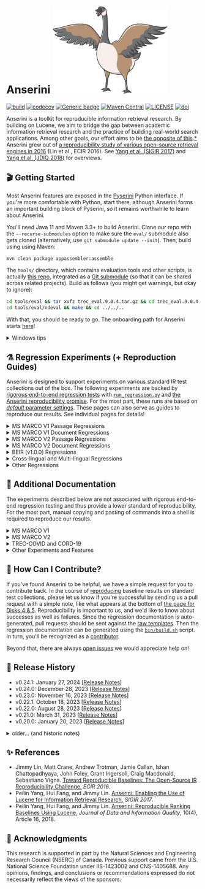 Anserini <img src="docs/anserini-logo.png" width="300" />
========
[![build](https://github.com/castorini/anserini/actions/workflows/maven.yml/badge.svg)](https://github.com/castorini/anserini/actions)
[![codecov](https://codecov.io/gh/castorini/anserini/branch/master/graph/badge.svg)](https://codecov.io/gh/castorini/anserini)
[![Generic badge](https://img.shields.io/badge/Lucene-v9.9.1-brightgreen.svg)](https://archive.apache.org/dist/lucene/java/9.9.1/)
[![Maven Central](https://img.shields.io/maven-central/v/io.anserini/anserini?color=brightgreen)](https://central.sonatype.com/namespace/io.anserini)
[![LICENSE](https://img.shields.io/badge/license-Apache-blue.svg?style=flat)](https://www.apache.org/licenses/LICENSE-2.0)
[![doi](http://img.shields.io/badge/doi-10.1145%2F3239571-blue.svg?style=flat)](https://doi.org/10.1145/3239571)

Anserini is a toolkit for reproducible information retrieval research.
By building on Lucene, we aim to bridge the gap between academic information retrieval research and the practice of building real-world search applications.
Among other goals, our effort aims to be [the opposite of this](http://phdcomics.com/comics/archive.php?comicid=1689).[*](docs/reproducibility.md)
Anserini grew out of [a reproducibility study of various open-source retrieval engines in 2016](https://link.springer.com/chapter/10.1007/978-3-319-30671-1_30) (Lin et al., ECIR 2016). 
See [Yang et al. (SIGIR 2017)](https://dl.acm.org/doi/10.1145/3077136.3080721) and [Yang et al. (JDIQ 2018)](https://dl.acm.org/doi/10.1145/3239571) for overviews.

## 🎬 Getting Started

Most Anserini features are exposed in the [Pyserini](http://pyserini.io/) Python interface.
If you're more comfortable with Python, start there, although Anserini forms an important building block of Pyserini, so it remains worthwhile to learn about Anserini.

<!--
If you're looking for basic indexing and search capabilities, you might want to start there.
A low-effort way to try out Anserini is to look at our [online notebooks](https://github.com/castorini/anserini-notebooks), which will allow you to get started with just a few clicks.
-->

You'll need Java 11 and Maven 3.3+ to build Anserini.
Clone our repo with the `--recurse-submodules` option to make sure the `eval/` submodule also gets cloned (alternatively, use `git submodule update --init`).
Then, build using using Maven:

```
mvn clean package appassembler:assemble
```

The `tools/` directory, which contains evaluation tools and other scripts, is actually [this repo](https://github.com/castorini/anserini-tools), integrated as a [Git submodule](https://git-scm.com/book/en/v2/Git-Tools-Submodules) (so that it can be shared across related projects).
Build as follows (you might get warnings, but okay to ignore):

```bash
cd tools/eval && tar xvfz trec_eval.9.0.4.tar.gz && cd trec_eval.9.0.4 && make && cd ../../..
cd tools/eval/ndeval && make && cd ../../..
```

With that, you should be ready to go.
The onboarding path for Anserini starts [here](docs/start-here.md)!

<details>
<summary>Windows tips</summary>

If you are using Windows, please use WSL2 to build Anserini. 
Please refer to the [WSL2 Installation](https://learn.microsoft.com/en-us/windows/wsl/install) document to install WSL2 if you haven't already.

Note that on Windows without WSL2, tests may fail due to encoding issues, see [#1466](https://github.com/castorini/anserini/issues/1466).
A simple workaround is to skip tests by adding `-Dmaven.test.skip=true` to the above `mvn` command.
See [#1121](https://github.com/castorini/pyserini/discussions/1121) for additional discussions on debugging Windows build errors.

</details>

## ⚗️ Regression Experiments (+ Reproduction Guides)

Anserini is designed to support experiments on various standard IR test collections out of the box.
The following experiments are backed by [rigorous end-to-end regression tests](docs/regressions.md) with [`run_regression.py`](src/main/python/run_regression.py) and [the Anserini reproducibility promise](docs/regressions.md).
For the most part, these runs are based on [_default_ parameter settings](src/main/java/io/anserini/search/SearchCollection.java).
These pages can also serve as guides to reproduce our results.
See individual pages for details!

<details>
<summary>MS MARCO V1 Passage Regressions</summary>

### MS MARCO V1 Passage Regressions

|                                            |                                         dev                                          |                                       DL19                                        |                                       DL20                                        |
|--------------------------------------------|:------------------------------------------------------------------------------------:|:---------------------------------------------------------------------------------:|:---------------------------------------------------------------------------------:|
| **Unsupervised Sparse**                    |                                                                                      |                                                                                   |                                                                                   |
| BoW baselines                              |                 [+](docs/regressions/regressions-msmarco-passage.md)                 |                 [+](docs/regressions/regressions-dl19-passage.md)                 |                 [+](docs/regressions/regressions-dl20-passage.md)                 |
| Quantized BM25                             |             [✓](docs/regressions/regressions-msmarco-passage-bm25-b8.md)             |             [✓](docs/regressions/regressions-dl19-passage-bm25-b8.md)             |             [✓](docs/regressions/regressions-dl20-passage-bm25-b8.md)             |
| WP baselines                               |               [+](docs/regressions/regressions-msmarco-passage-wp.md)                |               [+](docs/regressions/regressions-dl19-passage-wp.md)                |               [+](docs/regressions/regressions-dl20-passage-wp.md)                |
| Huggingface WP baselines                   |             [+](docs/regressions/regressions-msmarco-passage-hgf-wp.md)              |             [+](docs/regressions/regressions-dl19-passage-hgf-wp.md)              |             [+](docs/regressions/regressions-dl20-passage-hgf-wp.md)              |
| doc2query                                  |            [+](docs/regressions/regressions-msmarco-passage-doc2query.md)            |                                                                                   |                                                                                   |
| doc2query-T5                               |          [+](docs/regressions/regressions-msmarco-passage-docTTTTTquery.md)          |          [+](docs/regressions/regressions-dl19-passage-docTTTTTquery.md)          |          [+](docs/regressions/regressions-dl20-passage-docTTTTTquery.md)          |
| **Learned Sparse (uniCOIL family)**        |                                                                                      |                                                                                   |                                                                                   |
| uniCOIL noexp                              |          [✓](docs/regressions/regressions-msmarco-passage-unicoil-noexp.md)          |          [✓](docs/regressions/regressions-dl19-passage-unicoil-noexp.md)          |          [✓](docs/regressions/regressions-dl20-passage-unicoil-noexp.md)          |
| uniCOIL with doc2query-T5                  |             [✓](docs/regressions/regressions-msmarco-passage-unicoil.md)             |             [✓](docs/regressions/regressions-dl19-passage-unicoil.md)             |             [✓](docs/regressions/regressions-dl20-passage-unicoil.md)             |
| uniCOIL with TILDE                         |     [✓](docs/regressions/regressions-msmarco-passage-unicoil-tilde-expansion.md)     |                                                                                   |                                                                                   |
| **Learned Sparse (other)**                 |                                                                                      |                                                                                   |                                                                                   |
| DeepImpact                                 |           [✓](docs/regressions/regressions-msmarco-passage-deepimpact.md)            |                                                                                   |                                                                                   |
| SPLADEv2                                   |       [✓](docs/regressions/regressions-msmarco-passage-distill-splade-max.md)        |                                                                                   |                                                                                   |
| SPLADE++ CoCondenser-EnsembleDistil        |          [✓](docs/regressions/regressions-msmarco-passage-splade-pp-ed.md)           |          [✓](docs/regressions/regressions-dl19-passage-splade-pp-ed.md)           |          [✓](docs/regressions/regressions-dl20-passage-splade-pp-ed.md)           |
| SPLADE++ CoCondenser-EnsembleDistil (ONNX) |        [✓](docs/regressions/regressions-msmarco-passage-splade-pp-ed-onnx.md)        |        [✓](docs/regressions/regressions-dl19-passage-splade-pp-ed-onnx.md)        |        [✓](docs/regressions/regressions-dl20-passage-splade-pp-ed-onnx.md)        |
| SPLADE++ CoCondenser-SelfDistil            |          [✓](docs/regressions/regressions-msmarco-passage-splade-pp-sd.md)           |          [✓](docs/regressions/regressions-dl19-passage-splade-pp-sd.md)           |          [✓](docs/regressions/regressions-dl20-passage-splade-pp-sd.md)           |
| SPLADE++ CoCondenser-SelfDistil (ONNX)     |        [✓](docs/regressions/regressions-msmarco-passage-splade-pp-sd-onnx.md)        |        [✓](docs/regressions/regressions-dl19-passage-splade-pp-sd-onnx.md)        |        [✓](docs/regressions/regressions-dl20-passage-splade-pp-sd-onnx.md)        |
| **Learned Dense** (HNSW)                   |                                                                                      |                                                                                   |                                                                                   |
| cosDPR-distil w/ HNSW fp32                 |       [✓](docs/regressions/regressions-msmarco-passage-cos-dpr-distil-hnsw.md)       |       [✓](docs/regressions/regressions-dl19-passage-cos-dpr-distil-hnsw.md)       |       [✓](docs/regressions/regressions-dl20-passage-cos-dpr-distil-hnsw.md)       |
| cosDPR-distil w/ HSNW fp32 (ONNX)          |    [✓](docs/regressions/regressions-msmarco-passage-cos-dpr-distil-hnsw-onnx.md)     |    [✓](docs/regressions/regressions-dl19-passage-cos-dpr-distil-hnsw-onnx.md)     |    [✓](docs/regressions/regressions-dl20-passage-cos-dpr-distil-hnsw-onnx.md)     |
| cosDPR-distil w/ HNSW int8                 |    [✓](docs/regressions/regressions-msmarco-passage-cos-dpr-distil-hnsw-int8.md)     |    [✓](docs/regressions/regressions-dl19-passage-cos-dpr-distil-hnsw-int8.md)     |    [✓](docs/regressions/regressions-dl20-passage-cos-dpr-distil-hnsw-int8.md)     |
| cosDPR-distil w/ HSNW int8 (ONNX)          |  [✓](docs/regressions/regressions-msmarco-passage-cos-dpr-distil-hnsw-int8-onnx.md)  |  [✓](docs/regressions/regressions-dl19-passage-cos-dpr-distil-hnsw-int8-onnx.md)  |  [✓](docs/regressions/regressions-dl20-passage-cos-dpr-distil-hnsw-int8-onnx.md)  |
| BGE-base-en-v1.5 w/ HNSW fp32              |      [✓](docs/regressions/regressions-msmarco-passage-bge-base-en-v1.5-hnsw.md)      |      [✓](docs/regressions/regressions-dl19-passage-bge-base-en-v1.5-hnsw.md)      |      [✓](docs/regressions/regressions-dl20-passage-bge-base-en-v1.5-hnsw.md)      |
| BGE-base-en-v1.5 w/ HNSW fp32 (ONNX)       |   [✓](docs/regressions/regressions-msmarco-passage-bge-base-en-v1.5-hnsw-onnx.md)    |   [✓](docs/regressions/regressions-dl19-passage-bge-base-en-v1.5-hnsw-onnx.md)    |   [✓](docs/regressions/regressions-dl20-passage-bge-base-en-v1.5-hnsw-onnx.md)    |
| BGE-base-en-v1.5 w/ HNSW int8              |   [✓](docs/regressions/regressions-msmarco-passage-bge-base-en-v1.5-hnsw-int8.md)    |   [✓](docs/regressions/regressions-dl19-passage-bge-base-en-v1.5-hnsw-int8.md)    |   [✓](docs/regressions/regressions-dl20-passage-bge-base-en-v1.5-hnsw-int8.md)    |
| BGE-base-en-v1.5 w/ HNSW int8 (ONNX)       | [✓](docs/regressions/regressions-msmarco-passage-bge-base-en-v1.5-hnsw-int8-onnx.md) | [✓](docs/regressions/regressions-dl19-passage-bge-base-en-v1.5-hnsw-int8-onnx.md) | [✓](docs/regressions/regressions-dl20-passage-bge-base-en-v1.5-hnsw-int8-onnx.md) |
| OpenAI Ada2 w/ HNSW fp32                   |           [✓](docs/regressions/regressions-msmarco-passage-openai-ada2.md)           |           [✓](docs/regressions/regressions-dl19-passage-openai-ada2.md)           |           [✓](docs/regressions/regressions-dl20-passage-openai-ada2.md)           |
| OpenAI Ada2 w/ HNSW int8                   |        [✓](docs/regressions/regressions-msmarco-passage-openai-ada2-int8.md)         |        [✓](docs/regressions/regressions-dl19-passage-openai-ada2-int8.md)         |        [✓](docs/regressions/regressions-dl20-passage-openai-ada2-int8.md)         |
| **Learned Dense** (Inverted; experimental) |                                                                                      |                                                                                   |                                                                                   |
| cosDPR-distil w/ "fake words"              |        [✓](docs/regressions/regressions-msmarco-passage-cos-dpr-distil-fw.md)        |        [✓](docs/regressions/regressions-dl19-passage-cos-dpr-distil-fw.md)        |        [✓](docs/regressions/regressions-dl20-passage-cos-dpr-distil-fw.md)        |
| cosDPR-distil w/ "LexLSH"                  |      [✓](docs/regressions/regressions-msmarco-passage-cos-dpr-distil-lexlsh.md)      |      [✓](docs/regressions/regressions-dl19-passage-cos-dpr-distil-lexlsh.md)      |      [✓](docs/regressions/regressions-dl20-passage-cos-dpr-distil-lexlsh.md)      |

### Available Corpora for Download

| Corpora                                                                                                                                   |   Size | Checksum                           |
|:------------------------------------------------------------------------------------------------------------------------------------------|-------:|:-----------------------------------|
| [Quantized BM25](https://rgw.cs.uwaterloo.ca/JIMMYLIN-bucket0/data/msmarco-passage-bm25-b8.tar)                                           | 1.2 GB | `0a623e2c97ac6b7e814bf1323a97b435` |
| [uniCOIL (noexp)](https://rgw.cs.uwaterloo.ca/JIMMYLIN-bucket0/data/msmarco-passage-unicoil-noexp.tar)                                    | 2.7 GB | `f17ddd8c7c00ff121c3c3b147d2e17d8` |
| [uniCOIL (d2q-T5)](https://rgw.cs.uwaterloo.ca/JIMMYLIN-bucket0/data/msmarco-passage-unicoil.tar)                                         | 3.4 GB | `78eef752c78c8691f7d61600ceed306f` |
| [uniCOIL (TILDE)](https://rgw.cs.uwaterloo.ca/JIMMYLIN-bucket0/data/msmarco-passage-unicoil-tilde-expansion.tar)                          | 3.9 GB | `12a9c289d94e32fd63a7d39c9677d75c` |
| [DeepImpact](https://rgw.cs.uwaterloo.ca/JIMMYLIN-bucket0/data/msmarco-passage-deepimpact.tar)                                            | 3.6 GB | `73843885b503af3c8b3ee62e5f5a9900` |
| [SPLADEv2](https://rgw.cs.uwaterloo.ca/JIMMYLIN-bucket0/data/msmarco-passage-distill-splade-max.tar)                                      | 9.9 GB | `b5d126f5d9a8e1b3ef3f5cb0ba651725` |
| [SPLADE++ CoCondenser-EnsembleDistil](https://rgw.cs.uwaterloo.ca/pyserini/data/msmarco-passage-splade-pp-ed.tar)                         | 4.2 GB | `e489133bdc54ee1e7c62a32aa582bc77` |
| [SPLADE++ CoCondenser-SelfDistil](https://rgw.cs.uwaterloo.ca/pyserini/data/msmarco-passage-splade-pp-sd.tar)                             | 4.8 GB | `cb7e264222f2bf2221dd2c9d28190be1` |
| [cosDPR-distil](https://rgw.cs.uwaterloo.ca/pyserini/data/msmarco-passage-cos-dpr-distil.tar)                                             |  57 GB | `e20ffbc8b5e7f760af31298aefeaebbd` |
| [BGE-base-en-v1.5](https://rgw.cs.uwaterloo.ca/pyserini/data/msmarco-passage-bge-base-en-v1.5.tar)                                        |  59 GB | `353d2c9e72e858897ad479cca4ea0db1` |
| [OpenAI-ada2](https://rgw.cs.uwaterloo.ca/pyserini/data/msmarco-passage-openai-ada2.tar)                                                  | 109 GB | `a4d843d522ff3a3af7edbee789a63402` |

</details>
<details>
<summary>MS MARCO V1 Document Regressions</summary>

### MS MARCO V1 Document Regressions

|                                                                                               |                                   dev                                    |                                 DL19                                  |                                 DL20                                  |
|-----------------------------------------------------------------------------------------------|:------------------------------------------------------------------------:|:---------------------------------------------------------------------:|:---------------------------------------------------------------------:|
| **Unsupervised Lexical, Complete Doc**[*](docs/experiments-msmarco-doc-doc2query-details.md)  |
| BoW baselines                                                                                 |             [+](docs/regressions/regressions-msmarco-doc.md)             |             [+](docs/regressions/regressions-dl19-doc.md)             |             [+](docs/regressions/regressions-dl20-doc.md)             |
| WP baselines                                                                                  |           [+](docs/regressions/regressions-msmarco-doc-wp.md)            |           [+](docs/regressions/regressions-dl19-doc-wp.md)            |           [+](docs/regressions/regressions-dl20-doc-wp.md)            |
| Huggingface WP baselines                                                                      |         [+](docs/regressions/regressions-msmarco-doc-hgf-wp.md)          |         [+](docs/regressions/regressions-dl19-doc-hgf-wp.md)          |         [+](docs/regressions/regressions-dl20-doc-hgf-wp.md)          |
| doc2query-T5                                                                                  |      [+](docs/regressions/regressions-msmarco-doc-docTTTTTquery.md)      |      [+](docs/regressions/regressions-dl19-doc-docTTTTTquery.md)      |      [+](docs/regressions/regressions-dl20-doc-docTTTTTquery.md)      |
| **Unsupervised Lexical, Segmented Doc**[*](docs/experiments-msmarco-doc-doc2query-details.md) |
| BoW baselines                                                                                 |        [+](docs/regressions/regressions-msmarco-doc-segmented.md)        |        [+](docs/regressions/regressions-dl19-doc-segmented.md)        |        [+](docs/regressions/regressions-dl20-doc-segmented.md)        |
| WP baselines                                                                                  |      [+](docs/regressions/regressions-msmarco-doc-segmented-wp.md)       |      [+](docs/regressions/regressions-dl19-doc-segmented-wp.md)       |      [+](docs/regressions/regressions-dl20-doc-segmented-wp.md)       |
| doc2query-T5                                                                                  | [+](docs/regressions/regressions-msmarco-doc-segmented-docTTTTTquery.md) | [+](docs/regressions/regressions-dl19-doc-segmented-docTTTTTquery.md) | [+](docs/regressions/regressions-dl20-doc-segmented-docTTTTTquery.md) |
| **Learned Sparse Lexical**                                                                    |
| uniCOIL noexp                                                                                 | [✓](docs/regressions/regressions-msmarco-doc-segmented-unicoil-noexp.md) | [✓](docs/regressions/regressions-dl19-doc-segmented-unicoil-noexp.md) | [✓](docs/regressions/regressions-dl20-doc-segmented-unicoil-noexp.md) |
| uniCOIL with doc2query-T5                                                                     |    [✓](docs/regressions/regressions-msmarco-doc-segmented-unicoil.md)    |    [✓](docs/regressions/regressions-dl19-doc-segmented-unicoil.md)    |    [✓](docs/regressions/regressions-dl20-doc-segmented-unicoil.md)    |

### Available Corpora for Download

| Corpora                                                                                                                                         |   Size | Checksum                           |
|:------------------------------------------------------------------------------------------------------------------------------------------------|-------:|:-----------------------------------|
| [MS MARCO V1 doc: uniCOIL (noexp)](https://rgw.cs.uwaterloo.ca/JIMMYLIN-bucket0/data/msmarco-doc-segmented-unicoil-noexp.tar)                   |  11 GB | `11b226e1cacd9c8ae0a660fd14cdd710` |
| [MS MARCO V1 doc: uniCOIL (d2q-T5)](https://rgw.cs.uwaterloo.ca/JIMMYLIN-bucket0/data/msmarco-doc-segmented-unicoil.tar)                        |  19 GB | `6a00e2c0c375cb1e52c83ae5ac377ebb` |

</details>
<details>
<summary>MS MARCO V2 Passage Regressions</summary>

### MS MARCO V2 Passage Regressions

|                                            |                                     dev                                     |                                 DL21                                  |                                 DL22                                  |
|--------------------------------------------|:---------------------------------------------------------------------------:|:---------------------------------------------------------------------:|:---------------------------------------------------------------------:|
| **Unsupervised Lexical, Original Corpus**  |
| baselines                                  |           [+](docs/regressions/regressions-msmarco-v2-passage.md)           |           [+](docs/regressions/regressions-dl21-passage.md)           |           [+](docs/regressions/regressions-dl22-passage.md)           |
| doc2query-T5                               |       [+](docs/regressions/regressions-msmarco-v2-passage-d2q-t5.md)        |       [+](docs/regressions/regressions-dl21-passage-d2q-t5.md)        |       [+](docs/regressions/regressions-dl22-passage-d2q-t5.md)        |
| **Unsupervised Lexical, Augmented Corpus** |
| baselines                                  |      [+](docs/regressions/regressions-msmarco-v2-passage-augmented.md)      |      [+](docs/regressions/regressions-dl21-passage-augmented.md)      |      [+](docs/regressions/regressions-dl22-passage-augmented.md)      |
| doc2query-T5                               |  [+](docs/regressions/regressions-msmarco-v2-passage-augmented-d2q-t5.md)   |  [+](docs/regressions/regressions-dl21-passage-augmented-d2q-t5.md)   |  [+](docs/regressions/regressions-dl22-passage-augmented-d2q-t5.md)   |
| **Learned Sparse Lexical**                 |
| uniCOIL noexp zero-shot                    | [✓](docs/regressions/regressions-msmarco-v2-passage-unicoil-noexp-0shot.md) | [✓](docs/regressions/regressions-dl21-passage-unicoil-noexp-0shot.md) | [✓](docs/regressions/regressions-dl22-passage-unicoil-noexp-0shot.md) |
| uniCOIL with doc2query-T5 zero-shot        |    [✓](docs/regressions/regressions-msmarco-v2-passage-unicoil-0shot.md)    |    [✓](docs/regressions/regressions-dl21-passage-unicoil-0shot.md)    |    [✓](docs/regressions/regressions-dl22-passage-unicoil-0shot.md)    |
| SPLADE++ CoCondenser-EnsembleDistil        |    [✓](docs/regressions/regressions-msmarco-v2-passage-splade-pp-ed.md)     |    [✓](docs/regressions/regressions-dl21-passage-splade-pp-ed.md)     |    [✓](docs/regressions/regressions-dl22-passage-splade-pp-ed.md)     |
| SPLADE++ CoCondenser-SelfDistil            |    [✓](docs/regressions/regressions-msmarco-v2-passage-splade-pp-sd.md)     |    [✓](docs/regressions/regressions-dl21-passage-splade-pp-sd.md)     |    [✓](docs/regressions/regressions-dl22-passage-splade-pp-sd.md)     |

### Available Corpora for Download

| Corpora                                                                                                              |  Size | Checksum                           |
|:---------------------------------------------------------------------------------------------------------------------|------:|:-----------------------------------|
| [uniCOIL (noexp)](https://rgw.cs.uwaterloo.ca/JIMMYLIN-bucket0/data/msmarco_v2_passage_unicoil_noexp_0shot.tar)      | 24 GB | `d9cc1ed3049746e68a2c91bf90e5212d` |
| [uniCOIL (d2q-T5)](https://rgw.cs.uwaterloo.ca/JIMMYLIN-bucket0/data/msmarco_v2_passage_unicoil_0shot.tar)           | 41 GB | `1949a00bfd5e1f1a230a04bbc1f01539` |
| [SPLADE++ CoCondenser-EnsembleDistil](https://rgw.cs.uwaterloo.ca/pyserini/data/msmarco_v2_passage_splade_pp_ed.tar) | 66 GB | `2cdb2adc259b8fa6caf666b20ebdc0e8` |
| [SPLADE++ CoCondenser-SelfDistil)](https://rgw.cs.uwaterloo.ca/pyserini/data/msmarco_v2_passage_splade_pp_sd.tar)    | 76 GB | `061930dd615c7c807323ea7fc7957877` |

</details>
<details>
<summary>MS MARCO V2 Document Regressions</summary>

### MS MARCO V2 Document Regressions

|                                         |                                         dev                                          |                                      DL21                                      |
|-----------------------------------------|:------------------------------------------------------------------------------------:|:------------------------------------------------------------------------------:|
| **Unsupervised Lexical, Complete Doc**  |
| baselines                               |                 [+](docs/regressions/regressions-msmarco-v2-doc.md)                  |                 [+](docs/regressions/regressions-dl21-doc.md)                  |
| doc2query-T5                            |              [+](docs/regressions/regressions-msmarco-v2-doc-d2q-t5.md)              |              [+](docs/regressions/regressions-dl21-doc-d2q-t5.md)              |
| **Unsupervised Lexical, Segmented Doc** |
| baselines                               |            [+](docs/regressions/regressions-msmarco-v2-doc-segmented.md)             |            [+](docs/regressions/regressions-dl21-doc-segmented.md)             |
| doc2query-T5                            |         [+](docs/regressions/regressions-msmarco-v2-doc-segmented-d2q-t5.md)         |         [+](docs/regressions/regressions-dl21-doc-segmented-d2q-t5.md)         |
| **Learned Sparse Lexical**              |
| uniCOIL noexp zero-shot                 | [✓](docs/regressions/regressions-msmarco-v2-doc-segmented-unicoil-noexp-0shot-v2.md) | [✓](docs/regressions/regressions-dl21-doc-segmented-unicoil-noexp-0shot-v2.md) |
| uniCOIL with doc2query-T5 zero-shot     |    [✓](docs/regressions/regressions-msmarco-v2-doc-segmented-unicoil-0shot-v2.md)    |    [✓](docs/regressions/regressions-dl21-doc-segmented-unicoil-0shot-v2.md)    |

### Available Corpora for Download

| Corpora                                                                                                                                         |   Size | Checksum                           |
|:------------------------------------------------------------------------------------------------------------------------------------------------|-------:|:-----------------------------------|
| [MS MARCO V2 doc: uniCOIL (noexp)](https://rgw.cs.uwaterloo.ca/JIMMYLIN-bucket0/data/msmarco_v2_doc_segmented_unicoil_noexp_0shot_v2.tar)       |  55 GB | `97ba262c497164de1054f357caea0c63` |
| [MS MARCO V2 doc: uniCOIL (d2q-T5)](https://rgw.cs.uwaterloo.ca/JIMMYLIN-bucket0/data/msmarco_v2_doc_segmented_unicoil_0shot_v2.tar)            |  72 GB | `c5639748c2cbad0152e10b0ebde3b804` |

</details>
<details>
<summary>BEIR (v1.0.0) Regressions</summary>

### BEIR (v1.0.0) Regressions

Key:

+ F1 = "flat" baseline (Lucene analyzer)
+ F2 = "flat" baseline (pre-tokenized with `bert-base-uncased` tokenizer)
+ MF = "multifield" baseline (Lucene analyzer)
+ U1 = uniCOIL (noexp)
+ S1 = SPLADE++ CoCondenser-EnsembleDistil
+ D1 = BGE-base-en-v1.5

See instructions below the table for how to reproduce results for a model on all BEIR corpora "in one go".

| Corpus                  |                                      F1                                       |                                        F2                                        |                                         MF                                          |                                           U1                                           |                                          S1                                           |                                               D1                                               |
|-------------------------|:-----------------------------------------------------------------------------:|:--------------------------------------------------------------------------------:|:-----------------------------------------------------------------------------------:|:--------------------------------------------------------------------------------------:|:-------------------------------------------------------------------------------------:|:----------------------------------------------------------------------------------------------:|
| TREC-COVID              |       [+](docs/regressions/regressions-beir-v1.0.0-trec-covid-flat.md)        |       [+](docs/regressions/regressions-beir-v1.0.0-trec-covid-flat-wp.md)        |       [+](docs/regressions/regressions-beir-v1.0.0-trec-covid-multifield.md)        |       [+](docs/regressions/regressions-beir-v1.0.0-trec-covid-unicoil-noexp.md)        |       [+](docs/regressions/regressions-beir-v1.0.0-trec-covid-splade-pp-ed.md)        |       [+](docs/regressions/regressions-beir-v1.0.0-trec-covid-bge-base-en-v1.5-hnsw.md)        |
| BioASQ                  |         [+](docs/regressions/regressions-beir-v1.0.0-bioasq-flat.md)          |         [+](docs/regressions/regressions-beir-v1.0.0-bioasq-flat-wp.md)          |         [+](docs/regressions/regressions-beir-v1.0.0-bioasq-multifield.md)          |         [+](docs/regressions/regressions-beir-v1.0.0-bioasq-unicoil-noexp.md)          |         [+](docs/regressions/regressions-beir-v1.0.0-bioasq-splade-pp-ed.md)          |         [+](docs/regressions/regressions-beir-v1.0.0-bioasq-bge-base-en-v1.5-hnsw.md)          |
| NFCorpus                |        [+](docs/regressions/regressions-beir-v1.0.0-nfcorpus-flat.md)         |        [+](docs/regressions/regressions-beir-v1.0.0-nfcorpus-flat-wp.md)         |        [+](docs/regressions/regressions-beir-v1.0.0-nfcorpus-multifield.md)         |        [+](docs/regressions/regressions-beir-v1.0.0-nfcorpus-unicoil-noexp.md)         |        [+](docs/regressions/regressions-beir-v1.0.0-nfcorpus-splade-pp-ed.md)         |        [+](docs/regressions/regressions-beir-v1.0.0-nfcorpus-bge-base-en-v1.5-hnsw.md)         |
| NQ                      |           [+](docs/regressions/regressions-beir-v1.0.0-nq-flat.md)            |           [+](docs/regressions/regressions-beir-v1.0.0-nq-flat-wp.md)            |           [+](docs/regressions/regressions-beir-v1.0.0-nq-multifield.md)            |           [+](docs/regressions/regressions-beir-v1.0.0-nq-unicoil-noexp.md)            |           [+](docs/regressions/regressions-beir-v1.0.0-nq-splade-pp-ed.md)            |           [+](docs/regressions/regressions-beir-v1.0.0-nq-bge-base-en-v1.5-hnsw.md)            |
| HotpotQA                |        [+](docs/regressions/regressions-beir-v1.0.0-hotpotqa-flat.md)         |        [+](docs/regressions/regressions-beir-v1.0.0-hotpotqa-flat-wp.md)         |        [+](docs/regressions/regressions-beir-v1.0.0-hotpotqa-multifield.md)         |        [+](docs/regressions/regressions-beir-v1.0.0-hotpotqa-unicoil-noexp.md)         |        [+](docs/regressions/regressions-beir-v1.0.0-hotpotqa-splade-pp-ed.md)         |        [+](docs/regressions/regressions-beir-v1.0.0-hotpotqa-bge-base-en-v1.5-hnsw.md)         |
| FiQA-2018               |          [+](docs/regressions/regressions-beir-v1.0.0-fiqa-flat.md)           |          [+](docs/regressions/regressions-beir-v1.0.0-fiqa-flat-wp.md)           |          [+](docs/regressions/regressions-beir-v1.0.0-fiqa-multifield.md)           |          [+](docs/regressions/regressions-beir-v1.0.0-fiqa-unicoil-noexp.md)           |          [+](docs/regressions/regressions-beir-v1.0.0-fiqa-splade-pp-ed.md)           |          [+](docs/regressions/regressions-beir-v1.0.0-fiqa-bge-base-en-v1.5-hnsw.md)           |
| Signal-1M(RT)           |        [+](docs/regressions/regressions-beir-v1.0.0-signal1m-flat.md)         |        [+](docs/regressions/regressions-beir-v1.0.0-signal1m-flat-wp.md)         |        [+](docs/regressions/regressions-beir-v1.0.0-signal1m-multifield.md)         |        [+](docs/regressions/regressions-beir-v1.0.0-signal1m-unicoil-noexp.md)         |        [+](docs/regressions/regressions-beir-v1.0.0-signal1m-splade-pp-ed.md)         |        [+](docs/regressions/regressions-beir-v1.0.0-signal1m-bge-base-en-v1.5-hnsw.md)         |
| TREC-NEWS               |        [+](docs/regressions/regressions-beir-v1.0.0-trec-news-flat.md)        |        [+](docs/regressions/regressions-beir-v1.0.0-trec-news-flat-wp.md)        |        [+](docs/regressions/regressions-beir-v1.0.0-trec-news-multifield.md)        |        [+](docs/regressions/regressions-beir-v1.0.0-trec-news-unicoil-noexp.md)        |        [+](docs/regressions/regressions-beir-v1.0.0-trec-news-splade-pp-ed.md)        |        [+](docs/regressions/regressions-beir-v1.0.0-trec-news-bge-base-en-v1.5-hnsw.md)        |
| Robust04                |        [+](docs/regressions/regressions-beir-v1.0.0-robust04-flat.md)         |        [+](docs/regressions/regressions-beir-v1.0.0-robust04-flat-wp.md)         |        [+](docs/regressions/regressions-beir-v1.0.0-robust04-multifield.md)         |        [+](docs/regressions/regressions-beir-v1.0.0-robust04-unicoil-noexp.md)         |        [+](docs/regressions/regressions-beir-v1.0.0-robust04-splade-pp-ed.md)         |        [+](docs/regressions/regressions-beir-v1.0.0-robust04-bge-base-en-v1.5-hnsw.md)         |
| ArguAna                 |         [+](docs/regressions/regressions-beir-v1.0.0-arguana-flat.md)         |         [+](docs/regressions/regressions-beir-v1.0.0-arguana-flat-wp.md)         |         [+](docs/regressions/regressions-beir-v1.0.0-arguana-multifield.md)         |         [+](docs/regressions/regressions-beir-v1.0.0-arguana-unicoil-noexp.md)         |         [+](docs/regressions/regressions-beir-v1.0.0-arguana-splade-pp-ed.md)         |         [+](docs/regressions/regressions-beir-v1.0.0-arguana-bge-base-en-v1.5-hnsw.md)         |
| Touche2020              |    [+](docs/regressions/regressions-beir-v1.0.0-webis-touche2020-flat.md)     |    [+](docs/regressions/regressions-beir-v1.0.0-webis-touche2020-flat-wp.md)     |    [+](docs/regressions/regressions-beir-v1.0.0-webis-touche2020-multifield.md)     |    [+](docs/regressions/regressions-beir-v1.0.0-webis-touche2020-unicoil-noexp.md)     |    [+](docs/regressions/regressions-beir-v1.0.0-webis-touche2020-splade-pp-ed.md)     |    [+](docs/regressions/regressions-beir-v1.0.0-webis-touche2020-bge-base-en-v1.5-hnsw.md)     |
| CQADupStack-Android     |   [+](docs/regressions/regressions-beir-v1.0.0-cqadupstack-android-flat.md)   |   [+](docs/regressions/regressions-beir-v1.0.0-cqadupstack-android-flat-wp.md)   |   [+](docs/regressions/regressions-beir-v1.0.0-cqadupstack-android-multifield.md)   |   [+](docs/regressions/regressions-beir-v1.0.0-cqadupstack-android-unicoil-noexp.md)   |   [+](docs/regressions/regressions-beir-v1.0.0-cqadupstack-android-splade-pp-ed.md)   |   [+](docs/regressions/regressions-beir-v1.0.0-cqadupstack-android-bge-base-en-v1.5-hnsw.md)   |
| CQADupStack-English     |   [+](docs/regressions/regressions-beir-v1.0.0-cqadupstack-english-flat.md)   |   [+](docs/regressions/regressions-beir-v1.0.0-cqadupstack-english-flat-wp.md)   |   [+](docs/regressions/regressions-beir-v1.0.0-cqadupstack-english-multifield.md)   |   [+](docs/regressions/regressions-beir-v1.0.0-cqadupstack-english-unicoil-noexp.md)   |   [+](docs/regressions/regressions-beir-v1.0.0-cqadupstack-english-splade-pp-ed.md)   |   [+](docs/regressions/regressions-beir-v1.0.0-cqadupstack-english-bge-base-en-v1.5-hnsw.md)   |
| CQADupStack-Gaming      |   [+](docs/regressions/regressions-beir-v1.0.0-cqadupstack-gaming-flat.md)    |   [+](docs/regressions/regressions-beir-v1.0.0-cqadupstack-gaming-flat-wp.md)    |   [+](docs/regressions/regressions-beir-v1.0.0-cqadupstack-gaming-multifield.md)    |   [+](docs/regressions/regressions-beir-v1.0.0-cqadupstack-gaming-unicoil-noexp.md)    |   [+](docs/regressions/regressions-beir-v1.0.0-cqadupstack-gaming-splade-pp-ed.md)    |   [+](docs/regressions/regressions-beir-v1.0.0-cqadupstack-gaming-bge-base-en-v1.5-hnsw.md)    |
| CQADupStack-Gis         |     [+](docs/regressions/regressions-beir-v1.0.0-cqadupstack-gis-flat.md)     |     [+](docs/regressions/regressions-beir-v1.0.0-cqadupstack-gis-flat-wp.md)     |     [+](docs/regressions/regressions-beir-v1.0.0-cqadupstack-gis-multifield.md)     |     [+](docs/regressions/regressions-beir-v1.0.0-cqadupstack-gis-unicoil-noexp.md)     |     [+](docs/regressions/regressions-beir-v1.0.0-cqadupstack-gis-splade-pp-ed.md)     |     [+](docs/regressions/regressions-beir-v1.0.0-cqadupstack-gis-bge-base-en-v1.5-hnsw.md)     |
| CQADupStack-Mathematica | [+](docs/regressions/regressions-beir-v1.0.0-cqadupstack-mathematica-flat.md) | [+](docs/regressions/regressions-beir-v1.0.0-cqadupstack-mathematica-flat-wp.md) | [+](docs/regressions/regressions-beir-v1.0.0-cqadupstack-mathematica-multifield.md) | [+](docs/regressions/regressions-beir-v1.0.0-cqadupstack-mathematica-unicoil-noexp.md) | [+](docs/regressions/regressions-beir-v1.0.0-cqadupstack-mathematica-splade-pp-ed.md) | [+](docs/regressions/regressions-beir-v1.0.0-cqadupstack-mathematica-bge-base-en-v1.5-hnsw.md) |
| CQADupStack-Physics     |   [+](docs/regressions/regressions-beir-v1.0.0-cqadupstack-physics-flat.md)   |   [+](docs/regressions/regressions-beir-v1.0.0-cqadupstack-physics-flat-wp.md)   |   [+](docs/regressions/regressions-beir-v1.0.0-cqadupstack-physics-multifield.md)   |   [+](docs/regressions/regressions-beir-v1.0.0-cqadupstack-physics-unicoil-noexp.md)   |   [+](docs/regressions/regressions-beir-v1.0.0-cqadupstack-physics-splade-pp-ed.md)   |   [+](docs/regressions/regressions-beir-v1.0.0-cqadupstack-physics-bge-base-en-v1.5-hnsw.md)   |
| CQADupStack-Programmers | [+](docs/regressions/regressions-beir-v1.0.0-cqadupstack-programmers-flat.md) | [+](docs/regressions/regressions-beir-v1.0.0-cqadupstack-programmers-flat-wp.md) | [+](docs/regressions/regressions-beir-v1.0.0-cqadupstack-programmers-multifield.md) | [+](docs/regressions/regressions-beir-v1.0.0-cqadupstack-programmers-unicoil-noexp.md) | [+](docs/regressions/regressions-beir-v1.0.0-cqadupstack-programmers-splade-pp-ed.md) | [+](docs/regressions/regressions-beir-v1.0.0-cqadupstack-programmers-bge-base-en-v1.5-hnsw.md) |
| CQADupStack-Stats       |    [+](docs/regressions/regressions-beir-v1.0.0-cqadupstack-stats-flat.md)    |    [+](docs/regressions/regressions-beir-v1.0.0-cqadupstack-stats-flat-wp.md)    |    [+](docs/regressions/regressions-beir-v1.0.0-cqadupstack-stats-multifield.md)    |    [+](docs/regressions/regressions-beir-v1.0.0-cqadupstack-stats-unicoil-noexp.md)    |    [+](docs/regressions/regressions-beir-v1.0.0-cqadupstack-stats-splade-pp-ed.md)    |    [+](docs/regressions/regressions-beir-v1.0.0-cqadupstack-stats-bge-base-en-v1.5-hnsw.md)    |
| CQADupStack-Tex         |     [+](docs/regressions/regressions-beir-v1.0.0-cqadupstack-tex-flat.md)     |     [+](docs/regressions/regressions-beir-v1.0.0-cqadupstack-tex-flat-wp.md)     |     [+](docs/regressions/regressions-beir-v1.0.0-cqadupstack-tex-multifield.md)     |     [+](docs/regressions/regressions-beir-v1.0.0-cqadupstack-tex-unicoil-noexp.md)     |     [+](docs/regressions/regressions-beir-v1.0.0-cqadupstack-tex-splade-pp-ed.md)     |     [+](docs/regressions/regressions-beir-v1.0.0-cqadupstack-tex-bge-base-en-v1.5-hnsw.md)     |
| CQADupStack-Unix        |    [+](docs/regressions/regressions-beir-v1.0.0-cqadupstack-unix-flat.md)     |    [+](docs/regressions/regressions-beir-v1.0.0-cqadupstack-unix-flat-wp.md)     |    [+](docs/regressions/regressions-beir-v1.0.0-cqadupstack-unix-multifield.md)     |    [+](docs/regressions/regressions-beir-v1.0.0-cqadupstack-unix-unicoil-noexp.md)     |    [+](docs/regressions/regressions-beir-v1.0.0-cqadupstack-unix-splade-pp-ed.md)     |    [+](docs/regressions/regressions-beir-v1.0.0-cqadupstack-unix-bge-base-en-v1.5-hnsw.md)     |
| CQADupStack-Webmasters  | [+](docs/regressions/regressions-beir-v1.0.0-cqadupstack-webmasters-flat.md)  | [+](docs/regressions/regressions-beir-v1.0.0-cqadupstack-webmasters-flat-wp.md)  | [+](docs/regressions/regressions-beir-v1.0.0-cqadupstack-webmasters-multifield.md)  | [+](docs/regressions/regressions-beir-v1.0.0-cqadupstack-webmasters-unicoil-noexp.md)  | [+](docs/regressions/regressions-beir-v1.0.0-cqadupstack-webmasters-splade-pp-ed.md)  | [+](docs/regressions/regressions-beir-v1.0.0-cqadupstack-webmasters-bge-base-en-v1.5-hnsw.md)  |
| CQADupStack-Wordpress   |  [+](docs/regressions/regressions-beir-v1.0.0-cqadupstack-wordpress-flat.md)  |  [+](docs/regressions/regressions-beir-v1.0.0-cqadupstack-wordpress-flat-wp.md)  |  [+](docs/regressions/regressions-beir-v1.0.0-cqadupstack-wordpress-multifield.md)  |  [+](docs/regressions/regressions-beir-v1.0.0-cqadupstack-wordpress-unicoil-noexp.md)  |  [+](docs/regressions/regressions-beir-v1.0.0-cqadupstack-wordpress-splade-pp-ed.md)  |  [+](docs/regressions/regressions-beir-v1.0.0-cqadupstack-wordpress-bge-base-en-v1.5-hnsw.md)  |
| Quora                   |          [+](docs/regressions/regressions-beir-v1.0.0-quora-flat.md)          |          [+](docs/regressions/regressions-beir-v1.0.0-quora-flat-wp.md)          |          [+](docs/regressions/regressions-beir-v1.0.0-quora-multifield.md)          |          [+](docs/regressions/regressions-beir-v1.0.0-quora-unicoil-noexp.md)          |          [+](docs/regressions/regressions-beir-v1.0.0-quora-splade-pp-ed.md)          |          [+](docs/regressions/regressions-beir-v1.0.0-quora-bge-base-en-v1.5-hnsw.md)          |
| DBPedia                 |     [+](docs/regressions/regressions-beir-v1.0.0-dbpedia-entity-flat.md)      |     [+](docs/regressions/regressions-beir-v1.0.0-dbpedia-entity-flat-wp.md)      |     [+](docs/regressions/regressions-beir-v1.0.0-dbpedia-entity-multifield.md)      |     [+](docs/regressions/regressions-beir-v1.0.0-dbpedia-entity-unicoil-noexp.md)      |     [+](docs/regressions/regressions-beir-v1.0.0-dbpedia-entity-splade-pp-ed.md)      |     [+](docs/regressions/regressions-beir-v1.0.0-dbpedia-entity-bge-base-en-v1.5-hnsw.md)      |
| SCIDOCS                 |         [+](docs/regressions/regressions-beir-v1.0.0-scidocs-flat.md)         |         [+](docs/regressions/regressions-beir-v1.0.0-scidocs-flat-wp.md)         |         [+](docs/regressions/regressions-beir-v1.0.0-scidocs-multifield.md)         |         [+](docs/regressions/regressions-beir-v1.0.0-scidocs-unicoil-noexp.md)         |         [+](docs/regressions/regressions-beir-v1.0.0-scidocs-splade-pp-ed.md)         |         [+](docs/regressions/regressions-beir-v1.0.0-scidocs-bge-base-en-v1.5-hnsw.md)         |
| FEVER                   |          [+](docs/regressions/regressions-beir-v1.0.0-fever-flat.md)          |          [+](docs/regressions/regressions-beir-v1.0.0-fever-flat-wp.md)          |          [+](docs/regressions/regressions-beir-v1.0.0-fever-multifield.md)          |          [+](docs/regressions/regressions-beir-v1.0.0-fever-unicoil-noexp.md)          |          [+](docs/regressions/regressions-beir-v1.0.0-fever-splade-pp-ed.md)          |          [+](docs/regressions/regressions-beir-v1.0.0-fever-bge-base-en-v1.5-hnsw.md)          |
| Climate-FEVER           |      [+](docs/regressions/regressions-beir-v1.0.0-climate-fever-flat.md)      |      [+](docs/regressions/regressions-beir-v1.0.0-climate-fever-flat-wp.md)      |      [+](docs/regressions/regressions-beir-v1.0.0-climate-fever-multifield.md)      |      [+](docs/regressions/regressions-beir-v1.0.0-climate-fever-unicoil-noexp.md)      |      [+](docs/regressions/regressions-beir-v1.0.0-climate-fever-splade-pp-ed.md)      |      [+](docs/regressions/regressions-beir-v1.0.0-climate-fever-bge-base-en-v1.5-hnsw.md)      |
| SciFact                 |         [+](docs/regressions/regressions-beir-v1.0.0-scifact-flat.md)         |         [+](docs/regressions/regressions-beir-v1.0.0-scifact-flat-wp.md)         |         [+](docs/regressions/regressions-beir-v1.0.0-scifact-multifield.md)         |         [+](docs/regressions/regressions-beir-v1.0.0-scifact-unicoil-noexp.md)         |         [+](docs/regressions/regressions-beir-v1.0.0-scifact-splade-pp-ed.md)         |         [+](docs/regressions/regressions-beir-v1.0.0-scifact-bge-base-en-v1.5-hnsw.md)         |

To reproduce the SPLADE++ CoCondenser-EnsembleDistil results, start by downloading the collection:

```bash
wget https://rgw.cs.uwaterloo.ca/pyserini/data/beir-v1.0.0-splade-pp-ed.tar -P collections/
tar xvf collections/beir-v1.0.0-splade-pp-ed.tar -C collections/
```

The tarball is 42 GB and has MD5 checksum `9c7de5b444a788c9e74c340bf833173b`.
Once you've unpacked the data, the following commands will loop over all BEIR corpora and run the regressions:

```bash
MODEL="splade-pp-ed"; CORPORA=(trec-covid bioasq nfcorpus nq hotpotqa fiqa signal1m trec-news robust04 arguana webis-touche2020 cqadupstack-android cqadupstack-english cqadupstack-gaming cqadupstack-gis cqadupstack-mathematica cqadupstack-physics cqadupstack-programmers cqadupstack-stats cqadupstack-tex cqadupstack-unix cqadupstack-webmasters cqadupstack-wordpress quora dbpedia-entity scidocs fever climate-fever scifact); for c in "${CORPORA[@]}"
do
    echo "Running $c..."
    python src/main/python/run_regression.py --index --verify --search --regression beir-v1.0.0-${c}-${MODEL} > logs/log.beir-v1.0.0-${c}-${MODEL} 2>&1
done
```

You can verify the results by examining the log files in `logs/`.

For the other models, modify the above commands as follows:

| Key | Corpus             | Checksum                           | `MODEL`                 |
|:----|:-------------------|:-----------------------------------|:------------------------|
| F1  | `corpus`           | `faefd5281b662c72ce03d22021e4ff6b` | `flat`                  |
| F2  | `corpus-wp`        | `3cf8f3dcdcadd49362965dd4466e6ff2` | `flat-wp`               |
| MF  | `corpus`           | `faefd5281b662c72ce03d22021e4ff6b` | `multifield`            |
| U1  | `unicoil-noexp`    | `4fd04d2af816a6637fc12922cccc8a83` | `unicoil-noexp`         |
| S1  | `splade-pp-ed`     | `9c7de5b444a788c9e74c340bf833173b` | `splade-pp-ed`          |
| D1  | `bge-base-en-v1.5` | `e4e8324ba3da3b46e715297407a24f00` | `bge-base-en-v1.5-hnsw` |

The "Corpus" above should be substituted into the full file name `beir-v1.0.0-${corpus}.tar`, e.g., `beir-v1.0.0-bge-base-en-v1.5.tar`.

</details>
<details>
<summary>Cross-lingual and Multi-lingual Regressions</summary>

### Cross-lingual and Multi-lingual Regressions

+ Regressions for Mr. TyDi (v1.1) baselines: [ar](docs/regressions/regressions-mrtydi-v1.1-ar.md), [bn](docs/regressions/regressions-mrtydi-v1.1-bn.md), [en](docs/regressions/regressions-mrtydi-v1.1-en.md), [fi](docs/regressions/regressions-mrtydi-v1.1-fi.md), [id](docs/regressions/regressions-mrtydi-v1.1-id.md), [ja](docs/regressions/regressions-mrtydi-v1.1-ja.md), [ko](docs/regressions/regressions-mrtydi-v1.1-ko.md), [ru](docs/regressions/regressions-mrtydi-v1.1-ru.md), [sw](docs/regressions/regressions-mrtydi-v1.1-sw.md), [te](docs/regressions/regressions-mrtydi-v1.1-te.md), [th](docs/regressions/regressions-mrtydi-v1.1-th.md)
+ Regressions for MIRACL (v1.0) baselines: [ar](docs/regressions/regressions-miracl-v1.0-ar.md), [bn](docs/regressions/regressions-miracl-v1.0-bn.md), [en](docs/regressions/regressions-miracl-v1.0-en.md), [es](docs/regressions/regressions-miracl-v1.0-es.md), [fa](docs/regressions/regressions-miracl-v1.0-fa.md), [fi](docs/regressions/regressions-miracl-v1.0-fi.md), [fr](docs/regressions/regressions-miracl-v1.0-fr.md), [hi](docs/regressions/regressions-miracl-v1.0-hi.md), [id](docs/regressions/regressions-miracl-v1.0-id.md), [ja](docs/regressions/regressions-miracl-v1.0-ja.md), [ko](docs/regressions/regressions-miracl-v1.0-ko.md), [ru](docs/regressions/regressions-miracl-v1.0-ru.md), [sw](docs/regressions/regressions-miracl-v1.0-sw.md), [te](docs/regressions/regressions-miracl-v1.0-te.md), [th](docs/regressions/regressions-miracl-v1.0-th.md), [zh](docs/regressions/regressions-miracl-v1.0-zh.md)
+ Regressions for TREC 2022 NeuCLIR Track BM25 (query translation): [Persian](docs/regressions/regressions-neuclir22-fa-qt.md), [Russian](docs/regressions/regressions-neuclir22-ru-qt.md), [Chinese](docs/regressions/regressions-neuclir22-zh-qt.md)
+ Regressions for TREC 2022 NeuCLIR Track BM25 (document translation): [Persian](docs/regressions/regressions-neuclir22-fa-dt.md), [Russian](docs/regressions/regressions-neuclir22-ru-dt.md), [Chinese](docs/regressions/regressions-neuclir22-zh-dt.md)
+ Regressions for TREC 2022 NeuCLIR Track SPLADE (query translation): [Persian](docs/regressions/regressions-neuclir22-fa-qt-splade.md), [Russian](docs/regressions/regressions-neuclir22-ru-qt-splade.md), [Chinese](docs/regressions/regressions-neuclir22-zh-qt-splade.md)
+ Regressions for TREC 2022 NeuCLIR Track SPLADE (document translation): [Persian](docs/regressions/regressions-neuclir22-fa-dt-splade.md), [Russian](docs/regressions/regressions-neuclir22-ru-dt-splade.md), [Chinese](docs/regressions/regressions-neuclir22-zh-dt-splade.md)
+ Regressions for HC4 (v1.0) baselines on HC4 corpora: [Persian](docs/regressions/regressions-hc4-v1.0-fa.md), [Russian](docs/regressions/regressions-hc4-v1.0-ru.md), [Chinese](docs/regressions/regressions-hc4-v1.0-zh.md)
+ Regressions for HC4 (v1.0) baselines on original NeuCLIR22 corpora: [Persian](docs/regressions/regressions-hc4-neuclir22-fa.md), [Russian](docs/regressions/regressions-hc4-neuclir22-ru.md), [Chinese](docs/regressions/regressions-hc4-neuclir22-zh.md)
+ Regressions for HC4 (v1.0) baselines on translated NeuCLIR22 corpora: [Persian](docs/regressions/regressions-hc4-neuclir22-fa-en.md), [Russian](docs/regressions/regressions-hc4-neuclir22-ru-en.md), [Chinese](docs/regressions/regressions-hc4-neuclir22-zh-en.md)
+ Regressions for [NTCIR-8 ACLIA (IR4QA subtask, Monolingual Chinese)](docs/regressions/regressions-ntcir8-zh.md)
+ Regressions for [CLEF 2006 Monolingual French](docs/regressions/regressions-clef06-fr.md)
+ Regressions for [TREC 2002 Monolingual Arabic](docs/regressions/regressions-trec02-ar.md)
+ Regressions for FIRE 2012 monolingual baselines: [Bengali](docs/regressions/regressions-fire12-bn.md), [Hindi](docs/regressions/regressions-fire12-hi.md), [English](docs/regressions/regressions-fire12-en.md)
+ Regressions for CIRAL (v1.0) monolingual baselines on dev set: [Hausa](docs/regressions/regressions-ciral-v1.0-ha.md), [Somali](docs/regressions/regressions-ciral-v1.0-so.md), [Swahili](docs/regressions/regressions-ciral-v1.0-sw.md), [Yoruba](docs/regressions/regressions-ciral-v1.0-yo.md)

</details>
<details>
<summary>Other Regressions</summary>

### Other Regressions

+ Regressions for [Disks 1 &amp; 2 (TREC 1-3)](docs/regressions/regressions-disk12.md), [Disks 4 &amp; 5 (TREC 7-8, Robust04)](docs/regressions/regressions-disk45.md), [AQUAINT (Robust05)](docs/regressions/regressions-robust05.md)
+ Regressions for [the New York Times Corpus (Core17)](docs/regressions/regressions-core17.md), [the Washington Post Corpus (Core18)](docs/regressions/regressions-core18.md)
+ Regressions for [Wt10g](docs/regressions/regressions-wt10g.md), [Gov2](docs/regressions/regressions-gov2.md)
+ Regressions for [ClueWeb09 (Category B)](docs/regressions/regressions-cw09b.md), [ClueWeb12-B13](docs/regressions/regressions-cw12b13.md), [ClueWeb12](docs/regressions/regressions-cw12.md)
+ Regressions for [Tweets2011 (MB11 &amp; MB12)](docs/regressions/regressions-mb11.md), [Tweets2013 (MB13 &amp; MB14)](docs/regressions/regressions-mb13.md)
+ Regressions for Complex Answer Retrieval (CAR17): [v1.5](docs/regressions/regressions-car17v1.5.md), [v2.0](docs/regressions/regressions-car17v2.0.md), [v2.0 with doc2query](docs/regressions/regressions-car17v2.0-doc2query.md)
+ Regressions for TREC News Tracks (Background Linking Task): [2018](docs/regressions/regressions-backgroundlinking18.md), [2019](docs/regressions/regressions-backgroundlinking19.md), [2020](docs/regressions/regressions-backgroundlinking20.md)
+ Regressions for [FEVER Fact Verification](docs/regressions/regressions-fever.md)
+ Regressions for DPR Wikipedia QA baselines: [100-word splits](docs/regressions/regressions-wikipedia-dpr-100w-bm25.md), [6/3 sliding window sentences](docs/regressions/regressions-wiki-all-6-3-tamber-bm25.md)

</details>

## 📃 Additional Documentation

The experiments described below are not associated with rigorous end-to-end regression testing and thus provide a lower standard of reproducibility.
For the most part, manual copying and pasting of commands into a shell is required to reproduce our results.

<details>
<summary>MS MARCO V1</summary>

### MS MARCO V1

+ Reproducing [BM25 baselines for MS MARCO Passage Ranking](docs/experiments-msmarco-passage.md)
+ Reproducing [BM25 baselines for MS MARCO Document Ranking](docs/experiments-msmarco-doc.md)
+ Reproducing [baselines for the MS MARCO Document Ranking Leaderboard](docs/experiments-msmarco-doc-leaderboard.md)
+ Reproducing [doc2query results](docs/experiments-doc2query.md) (MS MARCO Passage Ranking and TREC-CAR)
+ Reproducing [docTTTTTquery results](docs/experiments-docTTTTTquery.md) (MS MARCO Passage and Document Ranking)
+ Notes about reproduction issues with [MS MARCO Document Ranking w/ docTTTTTquery](docs/experiments-msmarco-doc-doc2query-details.md)

</details>
<details>
<summary>MS MARCO V2</summary>

### MS MARCO V2

+ Reproducing [BM25 baselines on the MS MARCO V2 Collections](docs/experiments-msmarco-v2.md)

</details>
<details>
<summary>TREC-COVID and CORD-19</summary>

### TREC-COVID and CORD-19

+ [Indexing AI2's COVID-19 Open Research Dataset](docs/experiments-cord19.md)
+ [Baselines for the TREC-COVID Challenge](docs/experiments-covid.md)
+ [Baselines for the TREC-COVID Challenge using doc2query](docs/experiments-covid-doc2query.md)

</details>
<details>
<summary>Other Experiments and Features</summary>

### Other Experiments and Features

+ [Working with the 20 Newsgroups Dataset](docs/experiments-20newsgroups.md)
+ [Guide to BM25 baselines for the FEVER Fact Verification Task](docs/experiments-fever.md)
+ [Guide to reproducing "Neural Hype" Experiments](docs/experiments-forum2018.md)
+ [Guide to running experiments on the AI2 Open Research Corpus](docs/experiments-openresearch.md)
+ [Experiments from Yang et al. (JDIQ 2018)](docs/experiments-jdiq2018.md)
+ Runbooks for TREC 2018: [[Anserini group](docs/runbook-trec2018-anserini.md)] [[h2oloo group](docs/runbook-trec2018-h2oloo.md)]
+ Runbook for [ECIR 2019 paper on axiomatic semantic term matching](docs/runbook-ecir2019-axiomatic.md)
+ Runbook for [ECIR 2019 paper on cross-collection relevance feedback](docs/runbook-ecir2019-ccrf.md)
+ Support for [approximate nearest-neighbor search](docs/approximate-nearestneighbor.md) on dense vectors with inverted indexes

</details>

## 🙋 How Can I Contribute?

If you've found Anserini to be helpful, we have a simple request for you to contribute back.
In the course of [reproducing](docs/reproducibility.md) baseline results on standard test collections, please let us know if you're successful by sending us a pull request with a simple note, like what appears at the bottom of [the page for Disks 4 &amp; 5](docs/regressions/regressions-disk45.md).
Reproducibility is important to us, and we'd like to know about successes as well as failures.
Since the regression documentation is auto-generated, pull requests should be sent against the [raw templates](https://github.com/castorini/anserini/tree/master/src/main/resources/docgen/templates).
Then the regression documentation can be generated using the [`bin/build.sh`](bin/build.sh) script.
In turn, you'll be recognized as a [contributor](https://github.com/castorini/anserini/graphs/contributors).

Beyond that, there are always [open issues](https://github.com/castorini/anserini/issues) we would appreciate help on!

## 📜️ Release History

+ v0.24.1: January 27, 2024 [[Release Notes](docs/release-notes/release-notes-v0.24.1.md)]
+ v0.24.0: December 28, 2023 [[Release Notes](docs/release-notes/release-notes-v0.24.0.md)]
+ v0.23.0: November 16, 2023 [[Release Notes](docs/release-notes/release-notes-v0.23.0.md)]
+ v0.22.1: October 18, 2023 [[Release Notes](docs/release-notes/release-notes-v0.22.1.md)]
+ v0.22.0: August 28, 2023 [[Release Notes](docs/release-notes/release-notes-v0.22.0.md)]
+ v0.21.0: March 31, 2023 [[Release Notes](docs/release-notes/release-notes-v0.21.0.md)]
+ v0.20.0: January 20, 2023 [[Release Notes](docs/release-notes/release-notes-v0.20.0.md)]

<details>
<summary>older... (and historic notes)</summary>

+ v0.16.2: December 12, 2022 [[Release Notes](docs/release-notes/release-notes-v0.16.2.md)]
+ v0.16.1: November 2, 2022 [[Release Notes](docs/release-notes/release-notes-v0.16.1.md)]
+ v0.16.0: October 23, 2022 [[Release Notes](docs/release-notes/release-notes-v0.16.0.md)]
+ v0.15.0: September 22, 2022 [[Release Notes](docs/release-notes/release-notes-v0.15.0.md)]
+ v0.14.4: July 31, 2022 [[Release Notes](docs/release-notes/release-notes-v0.14.4.md)]
+ v0.14.3: May 9, 2022 [[Release Notes](docs/release-notes/release-notes-v0.14.3.md)]
+ v0.14.2: March 24, 2022 [[Release Notes](docs/release-notes/release-notes-v0.14.2.md)]
+ v0.14.1: February 27, 2022 [[Release Notes](docs/release-notes/release-notes-v0.14.1.md)]
+ v0.14.0: January 10, 2022 [[Release Notes](docs/release-notes/release-notes-v0.14.0.md)]
+ v0.13.5: November 2, 2021 [[Release Notes](docs/release-notes/release-notes-v0.13.5.md)]
+ v0.13.4: October 22, 2021 [[Release Notes](docs/release-notes/release-notes-v0.13.4.md)]
+ v0.13.3: August 22, 2021 [[Release Notes](docs/release-notes/release-notes-v0.13.3.md)]
+ v0.13.2: July 20, 2021 [[Release Notes](docs/release-notes/release-notes-v0.13.2.md)]
+ v0.13.1: June 29, 2021 [[Release Notes](docs/release-notes/release-notes-v0.13.1.md)]
+ v0.13.0: June 22, 2021 [[Release Notes](docs/release-notes/release-notes-v0.13.0.md)]
+ v0.12.0: April 29, 2021 [[Release Notes](docs/release-notes/release-notes-v0.12.0.md)]
+ v0.11.0: February 13, 2021 [[Release Notes](docs/release-notes/release-notes-v0.11.0.md)]
+ v0.10.1: January 8, 2021 [[Release Notes](docs/release-notes/release-notes-v0.10.1.md)]
+ v0.10.0: November 25, 2020 [[Release Notes](docs/release-notes/release-notes-v0.10.0.md)]
+ v0.9.4: June 25, 2020 [[Release Notes](docs/release-notes/release-notes-v0.9.4.md)]
+ v0.9.3: May 26, 2020 [[Release Notes](docs/release-notes/release-notes-v0.9.3.md)]
+ v0.9.2: May 14, 2020 [[Release Notes](docs/release-notes/release-notes-v0.9.2.md)]
+ v0.9.1: May 6, 2020 [[Release Notes](docs/release-notes/release-notes-v0.9.1.md)]
+ v0.9.0: April 18, 2020 [[Release Notes](docs/release-notes/release-notes-v0.9.0.md)]
+ v0.8.1: March 22, 2020 [[Release Notes](docs/release-notes/release-notes-v0.8.1.md)]
+ v0.8.0: March 11, 2020 [[Release Notes](docs/release-notes/release-notes-v0.8.0.md)]
+ v0.7.2: January 25, 2020 [[Release Notes](docs/release-notes/release-notes-v0.7.2.md)]
+ v0.7.1: January 9, 2020 [[Release Notes](docs/release-notes/release-notes-v0.7.1.md)]
+ v0.7.0: December 13, 2019 [[Release Notes](docs/release-notes/release-notes-v0.7.0.md)]
+ v0.6.0: September 6, 2019 [[Release Notes](docs/release-notes/release-notes-v0.6.0.md)][[Known Issues](docs/known-issues/known-issues-v0.6.0.md)]
+ v0.5.1: June 11, 2019 [[Release Notes](docs/release-notes/release-notes-v0.5.1.md)]
+ v0.5.0: June 5, 2019 [[Release Notes](docs/release-notes/release-notes-v0.5.0.md)]
+ v0.4.0: March 4, 2019 [[Release Notes](docs/release-notes/release-notes-v0.4.0.md)]
+ v0.3.0: December 16, 2018 [[Release Notes](docs/release-notes/release-notes-v0.3.0.md)]
+ v0.2.0: September 10, 2018 [[Release Notes](docs/release-notes/release-notes-v0.2.0.md)]
+ v0.1.0: July 4, 2018 [[Release Notes](docs/release-notes/release-notes-v0.1.0.md)]

## 📜️ Historical Notes

+ Anserini was upgraded to Lucene 9.3 at commit [`272565`](https://github.com/castorini/anserini/commit/27256551e958f39495b04e89ef55de9d27f33414) (8/2/2022): this upgrade created backward compatibility issues, see [#1952](https://github.com/castorini/anserini/issues/1952).
Anserini will automatically detect Lucene 8 indexes and disable consistent tie-breaking to avoid runtime errors.
However, Lucene 9 code running on Lucene 8 indexes may give slightly different results than Lucene 8 code running on Lucene 8 indexes.
Lucene 8 code will _not_ run on Lucene 9 indexes.
Pyserini has also been upgraded and similar issues apply: Lucene 9 code running on Lucene 8 indexes may give slightly different results than Lucene 8 code running on Lucene 8 indexes.
+ Anserini was upgraded to Java 11 at commit [`17b702d`](https://github.com/castorini/anserini/commit/17b702d9c3c0971e04eb8386ab83bf2fb2630714) (7/11/2019) from Java 8.
Maven 3.3+ is also required.
+ Anserini was upgraded to Lucene 8.0 as of commit [`75e36f9`](https://github.com/castorini/anserini/commit/75e36f97f7037d1ceb20fa9c91582eac5e974131) (6/12/2019); prior to that, the toolkit uses Lucene 7.6.
Based on [preliminary experiments](docs/lucene7-vs-lucene8.md), query evaluation latency has been much improved in Lucene 8.
As a result of this upgrade, results of all regressions have changed slightly.
To reproducible old results from Lucene 7.6, use [v0.5.1](https://github.com/castorini/anserini/releases).

</details>

## ✨ References

+ Jimmy Lin, Matt Crane, Andrew Trotman, Jamie Callan, Ishan Chattopadhyaya, John Foley, Grant Ingersoll, Craig Macdonald, Sebastiano Vigna. [Toward Reproducible Baselines: The Open-Source IR Reproducibility Challenge.](https://link.springer.com/chapter/10.1007/978-3-319-30671-1_30) _ECIR 2016_.
+ Peilin Yang, Hui Fang, and Jimmy Lin. [Anserini: Enabling the Use of Lucene for Information Retrieval Research.](https://dl.acm.org/doi/10.1145/3077136.3080721) _SIGIR 2017_.
+ Peilin Yang, Hui Fang, and Jimmy Lin. [Anserini: Reproducible Ranking Baselines Using Lucene.](https://dl.acm.org/doi/10.1145/3239571) _Journal of Data and Information Quality_, 10(4), Article 16, 2018.

## 🙏 Acknowledgments

This research is supported in part by the Natural Sciences and Engineering Research Council (NSERC) of Canada.
Previous support came from the U.S. National Science Foundation under IIS-1423002 and CNS-1405688.
Any opinions, findings, and conclusions or recommendations expressed do not necessarily reflect the views of the sponsors.
